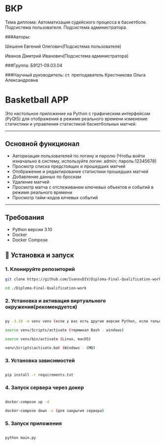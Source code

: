# ВКР 
Тема диплома: Автоматизация судейского процесса в баскетболе. Подсистема пользователя. Подсистема администратора.

###Авторы:

Шешеня Евгений Олегович(Подсистема пользователя)

Иванов Дмитрий Иванович(Подсистема администратора)

###Группа: Б9121-09.03.04

###Научный руководитель: ст. преподаватель Крестникова Ольга Александровна

# Basketball APP

Это настольное приложение на Python с графическим интерфейсом (PyQt5) для отображения в режиме реального времени изменение статистики и управления статистикой баскетбольных матчей. 

---

## Основной функционал

- Авторизация пользователей по логину и паролю (Чтобы войти изначально в систему, используйте логин: admin; пароль:12345678)
- Просмотр списка предстоящих и прошедших матчей
- Отображение и редактирование статистики прошедших матчей
- Добавление данных по броскам
- Удаление матчей
- Просмотр матча с отслеживанем ключевых объектов и событий в режиме реального времени
- Просмотр тайм-кодов клчевых событий

---

## Требования

- Python версии 3.10
- Docker
- Docker Compose

## 🚀 Установка и запуск

### 1. Клонируйте репозиторий

```bash
git clone https://github.com/IvanovDIV/Diploma-Final-Qualification-work

cd ./Diploma-Final-Qualification-work
```

### 2. Установка и активация виртуального окружения(рекомендуется)

```bash

py -3.10 -m venv venv (если у вас есть другие версии Python, если только 3.10, то python -m venv venv)

source venv/Scripts/activate (терминал Bash - windows)

source venv/bin/activate (Linux, macOS)

venv\Scripts\activate.bat (Windows - CMD)

```

### 3. Установка зависимостей

```bash

pip install -r requirements.txt

```

### 4. Запуск сервера через докер

```bash

docker-compose up -d

docker-compose down -v (для закрытия сервера)

```

### 5. Запуск приложения

```bash

python main.py

```

